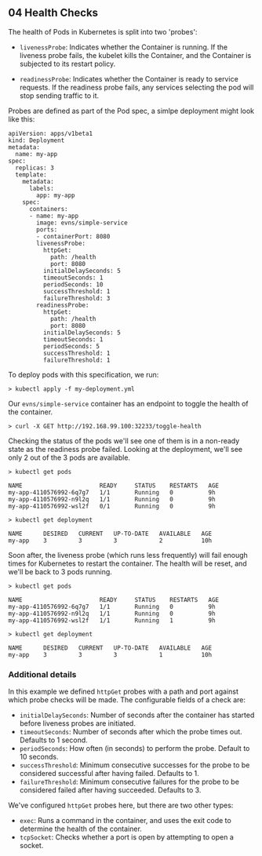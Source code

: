 ## 04 Health Checks

The health of Pods in Kubernetes is split into two 'probes':

* `livenessProbe`: Indicates whether the Container is running. If the liveness probe fails, the kubelet kills the Container, and the Container is subjected to its restart policy. 

* `readinessProbe`: Indicates whether the Container is ready to service requests. If the readiness probe fails, any services selecting the pod will stop sending traffic to it.

Probes are defined as part of the Pod spec, a simlpe deployment might look like this:

```
apiVersion: apps/v1beta1
kind: Deployment
metadata:
  name: my-app
spec:
  replicas: 3
  template:
    metadata:
      labels:
        app: my-app
    spec:
      containers:
      - name: my-app
        image: evns/simple-service
        ports:
        - containerPort: 8080
        livenessProbe:
          httpGet:
            path: /health
            port: 8080
          initialDelaySeconds: 5
          timeoutSeconds: 1
          periodSeconds: 10
          successThreshold: 1
          failureThreshold: 3
        readinessProbe:
          httpGet:
            path: /health
            port: 8080
          initialDelaySeconds: 5
          timeoutSeconds: 1
          periodSeconds: 5
          successThreshold: 1
          failureThreshold: 1
```

To deploy pods with this specification, we run:

```
> kubectl apply -f my-deployment.yml

```

Our `evns/simple-service` container has an endpoint to toggle the health of the container.  

```
> curl -X GET http://192.168.99.100:32233/toggle-health
```

Checking the status of the pods we'll see one of them is in a non-ready state as the readiness probe failed.  Looking at the deployment, we'll see only 2 out of the 3 pods are available.

```
> kubectl get pods

NAME                      READY     STATUS    RESTARTS   AGE
my-app-4110576992-6q7g7   1/1       Running   0          9h
my-app-4110576992-n9l2q   1/1       Running   0          9h
my-app-4110576992-wsl2f   0/1       Running   0          9h

> kubectl get deployment

NAME      DESIRED   CURRENT   UP-TO-DATE   AVAILABLE   AGE
my-app    3         3         3            2           10h
```

Soon after, the liveness probe (which runs less frequently) will fail enough times for Kubernetes to restart the container.  The health will be reset, and we'll be back to 3 pods running.

```
> kubectl get pods

NAME                      READY     STATUS    RESTARTS   AGE
my-app-4110576992-6q7g7   1/1       Running   0          9h
my-app-4110576992-n9l2q   1/1       Running   0          9h
my-app-4110576992-wsl2f   1/1       Running   1          9h

> kubectl get deployment

NAME      DESIRED   CURRENT   UP-TO-DATE   AVAILABLE   AGE
my-app    3         3         3            1           10h
```

### Additional details

In this example we defined `httpGet` probes with a path and port against which probe checks will be made.  The configurable fields of a check are:

* `initialDelaySeconds`:  Number of seconds after the container has started before liveness probes are initiated.
* `timeoutSeconds`: Number of seconds after which the probe times out. Defaults to 1 second. 
* `periodSeconds`: How often (in seconds) to perform the probe. Default to 10 seconds.
* `successThreshold`: Minimum consecutive successes for the probe to be considered successful after having failed. Defaults to 1.
* `failureThreshold`: Minimum consecutive failures for the probe to be considered failed after having succeeded. Defaults to 3. 

We've configured `httpGet` probes here, but there are two other types:

* `exec`:  Runs a command in the container, and uses the exit code to determine the health of the container.
* `tcpSocket`: Checks whether a port is open by attempting to open a socket.
